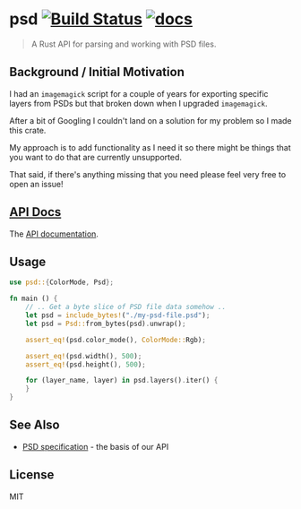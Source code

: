 psd [![Build Status](https://travis-ci.org/chinedufn/psd.svg?branch=master)](https://travis-ci.org/chinedufn/psd) [![docs](https://docs.rs/psd/badge.svg)](https://docs.rs/psd)
===============

> A Rust API for parsing and working with PSD files.

## Background / Initial Motivation

I had an `imagemagick` script for a couple of years for exporting specific layers from PSDs but that broken down when I upgraded `imagemagick`.

After a bit of Googling I couldn't land on a solution for my problem so I made this crate.

My approach is to add functionality as I need it so there might be things that you want to do that are currently unsupported.

That said, if there's anything missing that you need please feel very free to open an issue!

## [API Docs](https://docs.rs/psd)

The [API documentation](https://docs.rs/psd).

## Usage

```rust
use psd::{ColorMode, Psd};

fn main () {
    // .. Get a byte slice of PSD file data somehow ..
    let psd = include_bytes!("./my-psd-file.psd");
    let psd = Psd::from_bytes(psd).unwrap();

    assert_eq!(psd.color_mode(), ColorMode::Rgb);

    assert_eq!(psd.width(), 500);
    assert_eq!(psd.height(), 500);

    for (layer_name, layer) in psd.layers().iter() {
    }
}
```

## See Also

- [PSD specification](https://www.adobe.com/devnet-apps/photoshop/fileformatashtml/) - the basis of our API

## License

MIT
